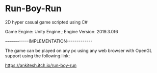 # Run-Boy-Run
2D hyper casual game scripted using C#

Game Engine: Unity Engine ; Engine Version: 2019.3.0f6

------------IMPLEMENTATION-------------

The game can be played on any pc using any web browser with OpenGL support using the following link:

https://ankitesh.itch.io/run-boy-run
